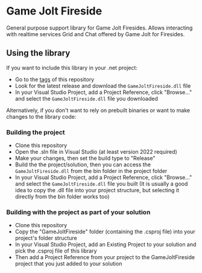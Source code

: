 # Game Jolt Fireside

General purpose support library for Game Jolt Firesides. Allows interacting with realtime services Grid and Chat offered by Game Jolt for Firesides.

## Using the library

If you want to include this library in your .net project:

 - Go to the [tags](https://github.com/nilllzz/game-jolt-fireside/tags) of this repository
 - Look for the latest release and download the `GameJoltFireside.dll` file
 - In your Visual Studio Project, add a Project Reference, click "Browse..." and select the `GameJoltFireside.dll` file you downloaded

Alternatively, if you don't want to rely on prebuilt binaries or want to make changes to the library code:

### Building the project
 - Clone this repository
 - Open the .sln file in Visual Studio (at least version 2022 required)
 - Make your changes, then set the build type to "Release"
 - Build the the project/solution, then you can access the `GameJoltFireside.dll` from the bin folder in the project folder
 - In your Visual Studio Project, add a Project Reference, click "Browse..." and select the `GameJoltFireside.dll` file you built (It is usually a good idea to copy the .dll file into your project structure, but selecting it directly from the bin folder works too)

### Building with the project as part of your solution
 - Clone this repository
 - Copy the "GameJoltFireside" folder (containing the .csproj file) into your project's folder structure
 - In your Visual Studio Project, add an Existing Project to your solution and pick the .csproj file of this library
 - Then add a Project Reference from your project to the GameJoltFireside project that you just added to your solution
